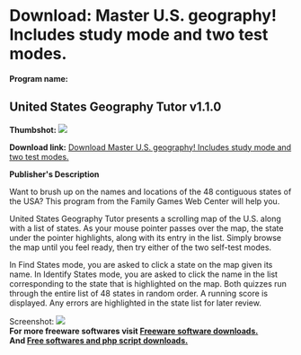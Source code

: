 # Download: Master U.S. geography! Includes study mode and two test modes.

**Program name:**

## United States Geography Tutor v1.1.0

  
**Thumbshot:** ![](http://www.freewarefiles.com/screenshot/us_geotutor_md.gif)   
  
**Download link:** [Download Master U.S. geography! Includes study mode and two test modes.](http://freesoftwares.boysofts.com/United-States-Geography-Tutor-V_program_2215.html)  
  


**Publisher's Description**  
  


Want to brush up on the names and locations of the 48 contiguous states of the USA? This program from the Family Games Web Center will help you. 

United States Geography Tutor presents a scrolling map of the U.S. along with a list of states. As your mouse pointer passes over the map, the state under the pointer highlights, along with its entry in the list. Simply browse the map until you feel ready, then try either of the two self-test modes. 

In Find States mode, you are asked to click a state on the map given its name. In Identify States mode, you are asked to click the name in the list corresponding to the state that is highlighted on the map. Both quizzes run through the entire list of 48 states in random order. A running score is displayed. Any errors are highlighted in the state list for later review. 

  
  
Screenshot: ![](http://www.freewarefiles.com/screenshot/us_geotutor.gif)   
**For more freeware softwares visit [Freeware software downloads.](http://freesoftwares.boysofts.com/)**   
**And [Free softwares and php script downloads.](http://www.boysofts.com/)**
